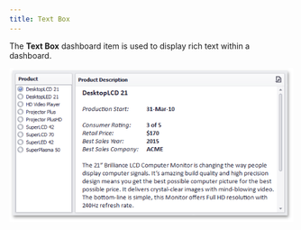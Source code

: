 ```yaml
---
title: Text Box
---
```

The **Text Box** dashboard item is used to display rich text within a dashboard.

![MainFeatures_TextEditor](../../../images/Img18215.png)